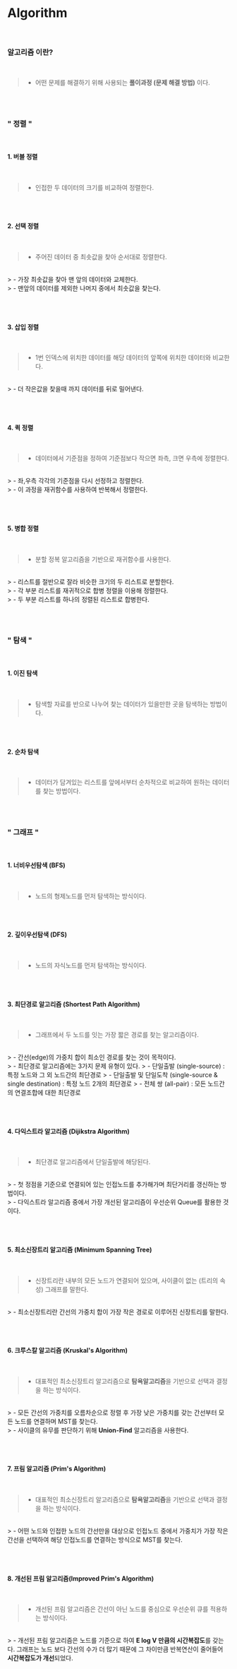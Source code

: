 # Algorithm
<br>

### 알고리즘 이란?
<br>

> - 어떤 문제를 해결하기 위해 사용되는 <strong>풀이과정 (문제 해결 방법)</strong> 이다.

<br><br>

### " 정렬 "
<br>

#### 1. 버블 정렬 
<br>

> - 인접한 두 데이터의 크기를 비교하여 정렬한다.

<br><br>

#### 2. 선택 정렬
<br>

> - 주어진 데이터 중 최솟값을 찾아 순서대로 정렬한다.
<br>
> - 가장 최솟값을 찾아 맨 앞의 데이터와 교체한다.
<br>
> - 맨앞의 데이터를 제외한 나머지 중에서 최솟값을 찾는다.

<br><br>

#### 3. 삽입 정렬
<br>

> - 1번 인덱스에 위치한 데이터를 해당 데이터의 앞쪽에 위치한 데이터와 비교한다.
<br>
> - 더 작은값을 찾을때 까지 데이터를 뒤로 밀어낸다.

<br><br>


#### 4. 퀵 정렬
<br>

> - 데이터에서 기준점을 정하여 기준점보다 작으면 좌측, 크면 우측에 정렬한다.
<br>
> - 좌,우측 각각의 기준점을 다시 선정하고 정렬한다.
<br>
> - 이 과정을 재귀함수를 사용하여 반복해서 정렬한다.

<br><br>

#### 5. 병합 정렬
<br>

> - 분할 정복 알고리즘을 기반으로 재귀함수를 사용한다.
<br>
> - 리스트를 절반으로 잘라 비슷한 크기의 두 리스트로 분할한다.
<br>
> - 각 부분 리스트를 재귀적으로 합병 정렬을 이용해 정렬한다.
<br>
> - 두 부분 리스트를 하나의 정렬된 리스트로 합병한다.

<br><br>

### " 탐색 "
<br>

#### 1. 이진 탐색
<br>

> - 탐색할 자료를 반으로 나누어 찾는 데이터가 있을만한 곳을 탐색하는 방법이다.

<br><br>

#### 2. 순차 탐색
<br>

> - 데이터가 담겨있는 리스트를 앞에서부터 순차적으로 비교하여 원하는 데이터를 찾는 방법이다.

<br><br>

### " 그래프 "
<br>

#### 1. 너비우선탐색 (BFS)
<br>

> - 노드의 형제노드를 먼저 탐색하는 방식이다.

<br><br>

#### 2. 깊이우선탐색 (DFS)
<br>

> - 노드의 자식노드를 먼저 탐색하는 방식이다.

<br><br>

#### 3. 최단경로 알고리즘 (Shortest Path Algorithm)
<br>

> - 그래프에서 두 노드를 잇는 가장 짧은 경로를 찾는 알고리즘이다.
<br>
> - 간선(edge)의 가중치 합이 최소인 경로를 찾는 것이 목적이다.
<br>
> - 최단경로 알고리즘에는 3가지 문제 유형이 있다.
>   - 단일출발 (single-source) : 특정 노드와 그 외 노드간의 최단경로
>   - 단일출발 및 단일도착 (single-source & single destination) : 특정 노드 2개의 최단경로
>   - 전체 쌍 (all-pair) : 모든 노드간의 연결조합에 대한 최단경로

<br><br>

#### 4. 다익스트라 알고리즘 (Dijikstra Algorithm)
<br>

> - 최단경로 알고리즘에서 단일출발에 해당된다.
<br>
> - 첫 정점을 기준으로 연결되어 있는 인접노드를 추가해가며 최단거리를 갱신하는 방법이다.
<br>
> - 다익스트라 알고리즘 중에서 가장 개선된 알고리즘이 우선순위 Queue를 활용한 것이다.

<br><br>

#### 5. 최소신장트리 알고리즘 (Minimum Spanning Tree)
<br>

> - 신장트리란 내부의 모든 노드가 연결되어 있으며, 사이클이 없는 (트리의 속성) 그래프를 말한다.
<br>
> - 최소신장트리란 간선의 가중치 합이 가장 작은 경로로 이루어진 신장트리를 말한다.

<br><br>

#### 6. 크루스칼 알고리즘 (Kruskal's Algorithm)
<br>

> - 대표적인 최소신장트리 알고리즘으로 <strong>탐욕알고리즘</strong>을 기반으로 선택과 결정을 하는 방식이다.
<br>
> - 모든 간선의 가중치를 오름차순으로 정렬 후 가장 낮은 가중치를 갖는 간선부터 모든 노드를 연결하며 MST를 찾는다.
<br>
> - 사이클의 유무를 판단하기 위해 <strong>Union-Find</strong> 알고리즘을 사용한다.

<br><br>

#### 7. 프림 알고리즘 (Prim's Algorithm)
<br>

> - 대표적인 최소신장트리 알고리즘으로 <strong>탐욕알고리즘</strong>을 기반으로 선택과 결정을 하는 방식이다.
<br>
> - 어떤 노드와 인접한 노드의 간선만을 대상으로 인접노드 중에서 가중치가 가장 작은 간선을 선택하여 해당 인접노드를 연결하는 방식으로 MST를 찾는다.

<br><br>

#### 8. 개선된 프림 알고리즘(Improved Prim's Algorithm)
<br>

> - 개선된 프림 알고리즘은 간선이 아닌 노드를 중심으로 우선순위 큐를 적용하는 방식이다.
<br>
> - 개선된 프림 알고리즘은 노드를 기준으로 하여 <strong>E log V 만큼의 시간복잡도</strong>를 갖는다. 그래프는 노드 보다 간선의 수가 더 많기 때문에 그 차이만큼 반복연산이 줄어들어 <strong>시간복잡도가 개선</strong>되었다. 

<br><br>

















